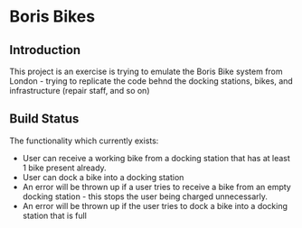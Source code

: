 # Boris Bikes

## Introduction
This project is an exercise is trying to emulate the Boris Bike system from London - trying to replicate the code behnd the docking stations, bikes, and infrastructure (repair staff, and so on)

## Build Status
The functionality which currently exists:
* User can receive a working bike from a docking station that has at least 1 bike present already.
* User can dock a bike into a docking station
* An error will be thrown up if a user tries to receive a bike from an empty docking station - this stops the user being charged unnecessarly. 
* An error will be thrown up if the user tries to dock a bike into a docking station that is full

